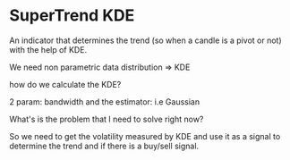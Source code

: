 # SuperTrend KDE
 An indicator that determines the trend (so when a candle is a pivot or not) with the help of KDE.

We need non parametric data distribution => KDE

how do we calculate the KDE? 

2 param: bandwidth and the estimator: i.e Gaussian 


What's is the problem that I need to solve right now? 

So we need to get the volatility measured by KDE and use it as a signal to determine the trend and if there is a buy/sell signal.

